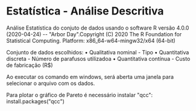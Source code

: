 # Estatística - Análise Descritiva

Análise Estatística do conjuto de dados usando o software R versão 4.0.0 (2020-04-24) -- "Arbor Day".Copyright (C) 2020 The R Foundation for Statistical Computing. Platform: x86_64-w64-mingw32/x64 (64-bit)

Conjunto de dados escolhidos:
	• Qualitativa nominal - Tipo
	• Quantitativa discreta - Número de parafusos utilizadoa
	• Quantitativa contínua - Custo de fabricação (R$)

Ao executar os comando em windows, será aberta uma janela para selecionar o arquivo com os dados.

Para plotar o gráfico de Pareto é necessário instalar "qcc": install.packages("qcc")

	

